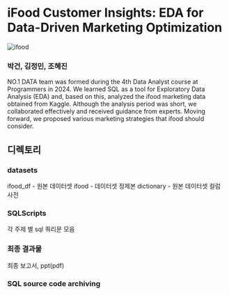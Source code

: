 # iFood Customer Insights: EDA for Data-Driven Marketing Optimization
![ifood](https://content.captable.com.br/wp-content/webp-express/webp-images/uploads/2022/08/CadastrarRestauranteNoIfood.jpg.webp)


### 박건, 김정민, 조혜진
NO.1 DATA team was formed during the 4th Data Analyst course at Programmers in 2024. We learned SQL as a tool for Exploratory Data Analysis (EDA) and, based on this, analyzed the ifood marketing data obtained from Kaggle. Although the analysis period was short, we collaborated effectively and received guidance from experts. Moving forward, we proposed various marketing strategies that ifood should consider.



## 디렉토리

### datasets
ifood_df - 원본 데이터셋
ifood - 데이터셋 정제본
dictionary - 원본 데이터셋 컬럼 사전

### SQLScripts
각 주제 별 sql 쿼리문 모음

### 최종 결과물
최종 보고서, ppt(pdf)



### SQL source code archiving


